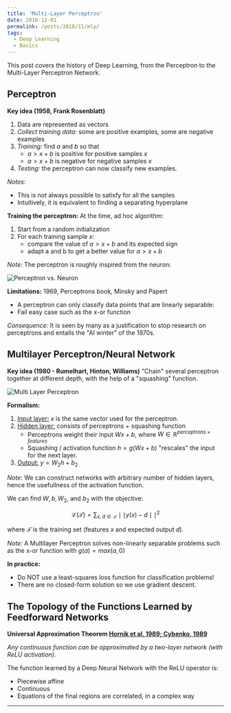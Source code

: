 ```yaml
---
title: 'Multi-Layer Perceptron'
date: 2018-12-01
permalink: /posts/2018/11/mlp/
tags:
  - Deep Learning
  - Basics
---
```


This post covers the history of Deep Learning, from the Perceptron to the Multi-Layer Perceptron Network.

## Perceptron

<b>Key idea (1958, Frank Rosenblatt)</b>
1. Data are represented as vectors
2. <i>Collect training data:</i> some are positive examples, some are negative examples
3. <i>Training:</i> find $a$ and $b$ so that
    * $a > x + b$ is positive for positive samples $x$
    * $a > x + b$ is negative for negative samples $x$
4. <i>Testing:</i> the perceptron can now classify new examples.

<i>Notes:</i>
- This is not always possible to satisfy for all the samples
- Intuitively, it is equivalent to finding a separating hyperplane

<b>Training the perceptron:</b> At the time, ad hoc algorithm:
1. Start from a random initialization
2. For each training sample $x$:
    * compare the value of $a > x + b$ and its expected sign
    * adapt a and b to get a better value for $a > x + b$

<i>Note:</i> The perceptron is roughly inspired from the neuron:

![Perceptron vs. Neuron](https://appliedgo.net/media/perceptron/neuron.png)

<b>Limitations:</b> 1969, Perceptrons book, Minsky and Papert
- A perceptron can only classify data points that are linearly separable:
- Fail easy case such as the x-or function

<i>Consequence:</i> It is seen by many as a justification to stop research on perceptrons and entails the "AI winter" of the 1970s.

## Multilayer Perceptron/Neural Network

<b>Key idea (1980 - Rumelhart, Hinton, Williams)</b> "Chain" several perceptron together at different depth, with the help of a "squashing" function.

![Multi Layer Perceptron](https://raw.githubusercontent.com/ledell/sldm4-h2o/master/mlp_network.png)

<b>Formalism:</b>
1. <u>Input layer:</u> $x$ is the same vector used for the perceptron.
2. <u>Hidden layer:</u> consists of perceptrons + squashing function
    * Perceptrons weight their input $Wx + b$, where $W \in \mathbb{R}^{perceptrons\times features}$
    * Squashing / activation function $h = g(Wx+b)$ "rescales" the input for the next layer.
3. <u>Output:</u> $y = W_{2}h+b_{2}$

<i>Note:</i> We can construct networks with arbitrary number of hidden layers, hence the usefullness of the activation function.

We can find $W, b, W_{2}$, and $b_{2}$ with the objective:

$$
\mathcal{L}(\mathcal{T}) = \sum_{x, d\in \mathcal{T}} \mid\mid y(x) - d \mid\mid^{2}
$$

where $\mathcal{T}$ is the training set (features $x$ and expected output $d$).

<i>Note:</i> A Multilayer Perceptron solves  non-linearly separable problems such as the x-or function with $g(a) = max(a, 0)$

<b>In practice:</b>
- Do NOT use a least-squares loss function for classification problems!
- There are no closed-form solution so we use gradient descent.

## The Topology of the Functions Learned by Feedforward Networks 

<b>Universal Approximation Theorem [Hornik et al, 1989; Cybenko, 1989](http://zmjones.com/static/statistical-learning/hornik-nn-1991.pdf)</b>

<i>Any continuous function can be approximated by a two-layer network (with ReLU activation).</i>

The function learned by a Deep Neural Network with the ReLU operator is:
- Piecewise affine
- Continuous
- Equations of the final regions are correlated, in a complex way

------

